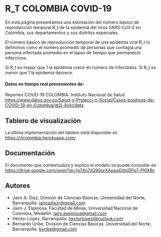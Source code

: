 # R_T COLOMBIA COVID-19
En esta página presentamos una estimación del número básico de reproducción temporal R_t de la epidemia del virus SARS-CoV-2 en Colombia, sus departamentos y sus distritos especiales.

El número básico de reproducción temporal de una epidemia viral R_t lo definimos como el número promedio de personas que contagia una persona infectada promedio en el lapso de tiempo que permaneció infecciosa.

Si R_t es mayor que 1 la epidemia crece en número de infectados. Si R_t es menor que 1 la epidemia decrece.

#### Datos en tiempo real provenientes de:

Reportes COVID-19 COLOMBIA: Instituto Nacional de Salud
https://www.datos.gov.co/Salud-y-Protecci-n-Social/Casos-positivos-de-COVID-19-en-Colombia/gt2j-8ykr/data 

## Tablero de visualización

La última implementación del tablero está disponible en
https://rtcolombia.herokuapp.com/

## Documentación

El documento que contextualiza y explica el modelo se puede consultar en
https://drive.google.com/open?id=1g7Xn7JQ9SorXAxauiDdxjDFs7-PI0XBc

## Autores

- Jairo A. Diaz, División de Ciencias Básicas, Universidad del Norte, Barranquilla. jairoadiazr@gmail.com
- Jairo J. Espinosa, Facultad de Minas, Universidad Nacional de Colombia, Medellín. jairo.espinosa@gmail.com
- Héctor López, Barranquilla. hectorlopezl@outlook.com
- Bernardo Uribe, División de Ciencias Básicas, Universidad del Norte, Barranquilla. buribe@gmail.com